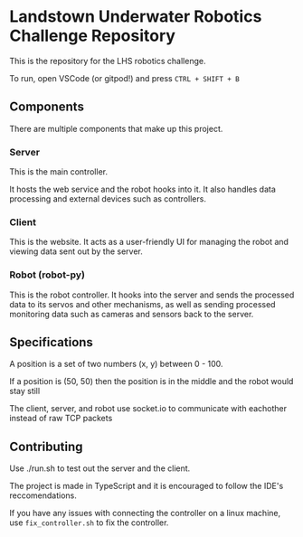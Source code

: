 # Landstown Underwater Robotics Challenge Repository

This is the repository for the LHS robotics challenge.

To run, open VSCode (or gitpod!) and press `CTRL + SHIFT + B`

## Components

There are multiple components that make up
this project.

### Server

This is the main controller.

It hosts the web service and the robot hooks into it. It also handles data processing and external devices such as controllers.

### Client

This is the website. It acts as a user-friendly UI for managing the robot and viewing data sent out by the server.

### Robot (robot-py)

This is the robot controller. It hooks into the server and sends the processed data to its servos and other mechanisms, as well as sending processed monitoring data such as cameras and sensors back to the server.

## Specifications

A position is a set of two numbers (x, y) between 0 - 100.

If a position is (50, 50) then the position is in the middle and the robot would stay still

The client, server, and robot use socket.io to communicate with eachother instead of raw TCP packets

## Contributing

Use ./run.sh to test out the server and the client.

The project is made in TypeScript and it is encouraged to follow the IDE's reccomendations.

If you have any issues with connecting the controller on a linux machine, use `fix_controller.sh` to fix the controller.
